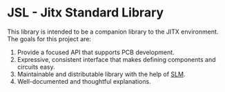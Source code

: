 # JSL - Jitx Standard Library

This library is intended to be a companion library to the
JITX environment. The goals for this project are:

1.  Provide a focused API that supports PCB development.
2.  Expressive, consistent interface that makes defining components and circuits easy.
3.  Maintainable and distributable library with the help of [SLM](https://github.com/StanzaOrg/slm).
4.  Well-documented and thoughtful explanations.


